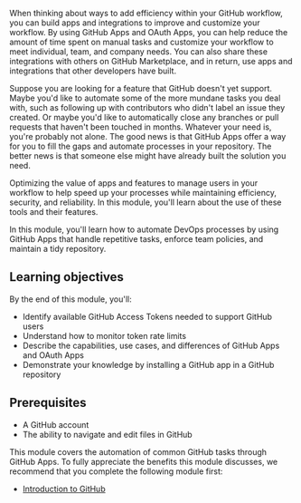 When thinking about ways to add efficiency within your GitHub workflow, you can build apps and integrations to improve and customize your workflow. By using GitHub Apps and OAuth Apps, you can help reduce the amount of time spent on manual tasks and customize your workflow to meet individual, team, and company needs. You can also share these integrations with others on GitHub Marketplace, and in return, use apps and integrations that other developers have built.

Suppose you are looking for a feature that GitHub doesn't yet support. Maybe you'd like to automate some of the more mundane tasks you deal with, such as following up with contributors who didn't label an issue they created. Or maybe you'd like to automatically close any branches or pull requests that haven't been touched in months. Whatever your need is, you're probably not alone. The good news is that GitHub Apps offer a way for you to fill the gaps and automate processes in your repository. The better news is that someone else might have already built the solution you need.

Optimizing the value of apps and features to manage users in your workflow to help speed up your processes while maintaining efficiency, security, and reliability. In this module, you'll learn about the use of these tools and their features.

In this module, you'll learn how to automate DevOps processes by using GitHub Apps that handle repetitive tasks, enforce team policies, and maintain a tidy repository.

## Learning objectives

By the end of this module, you'll:

- Identify available GitHub Access Tokens needed to support GitHub users
- Understand how to monitor token rate limits
- Describe the capabilities, use cases, and differences of GitHub Apps and OAuth Apps
- Demonstrate your knowledge by installing a GitHub app in a GitHub repository

## Prerequisites

- A GitHub account
- The ability to navigate and edit files in GitHub

This module covers the automation of common GitHub tasks through GitHub Apps. To fully appreciate the benefits this module discusses, we recommend that you complete the following module first:

- [Introduction to GitHub](/learn/modules/introduction-to-github)
